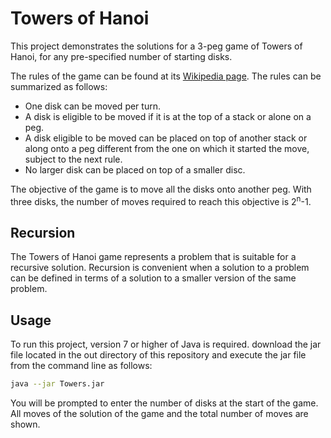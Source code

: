 
# Towers of Hanoi 

This project demonstrates the solutions for a 3-peg game of Towers of Hanoi, for any pre-specified number of starting disks.

The rules of the game can be found at its [Wikipedia page](https://en.wikipedia.org/wiki/Tower_of_Hanoi).  The rules can be summarized as follows:

- One disk can be moved per turn.
- A disk is eligible to be moved if it is at the top of a stack or alone on a peg. 
- A disk eligible to be moved can be placed on top of another stack or along onto a peg different from the one on which it started the move, subject to the next rule.
- No larger disk can be placed on top of a smaller disc.

The objective of the game is to move all the disks onto another peg.  With three disks, the number of moves required to reach this objective is 2<sup>n</sup>-1.


## Recursion

The Towers of Hanoi game represents a problem that is suitable for a recursive solution.  Recursion is convenient when a solution to a problem can be defined in terms of a solution to a smaller version of the same problem.


## Usage

To run this project, version 7 or higher of Java is required.  download the jar file located in the out directory of this repository and execute the jar file from the command line as follows:

```bash
java --jar Towers.jar
```

You will be prompted to enter the number of disks at the start of the game.  All moves of the solution of the game and the total number of moves are shown.



